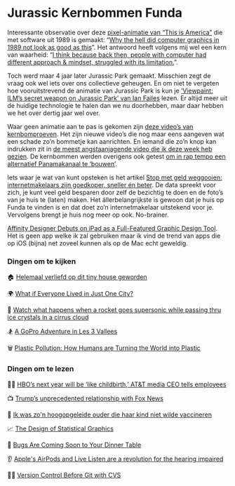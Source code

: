 # Jurassic Kernbommen Funda

Interessante observatie over deze [pixel-animatie van “This is America”](https://twitter.com/candlestickem/status/1014700050113589248) die met software uit 1989 is gemaakt: “[Why the hell did computer graphics in 1989 not look as good as this](https://twitter.com/denvercoder/status/1014922049200877568)”. Het antwoord heeft volgens mij wel een kern van waarheid: “[I think because back then, people with computer had different approach & mindset, struggled with its limitation.](https://twitter.com/pinot/status/1014987031750041602)”.

Toch werd maar 4 jaar later Jurassic Park gemaakt. Misschien zegt de vraag ook wel iets over ons collectieve geheugen. En om niet te vergeten hoe vooruitstrevend de animatie van Jurassic Park is kun je [‘Viewpaint: ILM’s secret weapon on Jurassic Park’ van Ian Failes](https://vfxblog.com/viewpaint/) lezen. Er altijd meer uit de huidige technologie te halen dan we nu doorhebben, maar daar hebben we het over dertig jaar wel over.

Waar geen animatie aan te pas is gekomen zijn [deze video’s van kernbomproeven](https://www.businessinsider.nl/new-nuclear-blast-videos-2017-3/). Het zijn nieuwe video’s die nog maar eens aangeven wat een schade zo’n bommetje kan aanrichten. En iemand die zo’n knop kan indrukken zit in [de meest angstaanjagende video die ik deze week heb gezien](https://twitter.com/locuta/status/1017483019983228928). De kernbommen werden overigens ook getest [om in rap tempo een alternatief Panamakanaal te ‘bouwen’](https://news.ycombinator.com/item?id=17467857).

Iets waar je wat van kunt opsteken is het artikel [Stop met geld weggooien: internetmakelaars zijn goedkoper, sneller én beter](https://decorrespondent.nl/8486/stop-met-geld-weggooien-internetmakelaars-zijn-goedkoper-sneller-en-beter/122667845520-4055243b). De data spreekt voor zich, je kunt veel geld besparen door zelf de bezichtig te doen en de foto’s van je huis te (laten) maken. Het állerbelangrijkste is gewoon dat je huis op Funda te vinden is en dat doet zo’n internetmakelaar uitstekend voor je. Vervolgens brengt je huis nog meer op ook. No-brainer.

[Affinity Designer Debuts on iPad as a Full-Featured Graphic Design Tool](https://www.macstories.net/news/affinity-designer-debuts-on-ipad-as-a-full-featured-graphic-design-tool/). Het is geen app welke ik zal gebruiken maar ik vind de trend van apps die op iOS (bijna) net zoveel kunnen als op de Mac echt geweldig.

### Dingen om te kijken

🏠 [Helemaal verliefd op dit tiny house geworden](https://www.youtube.com/watch?v=jPBDPcqfCwA)

🌍 [What if Everyone Lived in Just One City?](https://www.youtube.com/watch?v=r_iNRGac_uM)

🚀 [Watch what happens when a rocket goes supersonic while passing thru ice crystals in a cirrus cloud](https://www.youtube.com/watch?v=6Zvh1G6vtRc&app=desktop)

🏂 [A GoPro Adventure in Les 3 Vallees](https://vimeo.com/277989198)

🗑 [Plastic Pollution: How Humans are Turning the World into Plastic](https://www.youtube.com/watch?v=RS7IzU2VJIQ)

### Dingen om te lezen

🤷‍♂️ [HBO’s next year will be ‘like childbirth,’ AT&T media CEO tells employees](https://www.theverge.com/2018/7/9/17549048/att-hbo-plans-after-merger)

📺 [Trump’s unprecedented relationship with Fox News](https://kottke.org/18/07/trumps-unprecedented-relationship-with-fox-news)

💉 [Ik was zo'n hoogopgeleide ouder die haar kind niet wilde vaccineren](https://www.vn.nl/kinderen-vaccinaties/)

📈 [The Design of Statistical Graphics](https://towardsdatascience.com/the-design-of-statistical-graphics-5265485e9bb5)

🐛 [Bugs Are Coming Soon to Your Dinner Table](https://www.bloomberg.com/graphics/2018-insects-as-food/)

👂 [Apple's AirPods and Live Listen are a revolution for the hearing impaired](https://qz.com/1323215/apples-airpods-and-live-listen-are-a-revolution-for-the-hearing-impaired/)

👨‍💻 [Version Control Before Git with CVS](https://twobithistory.org/2018/07/07/cvs.html)
